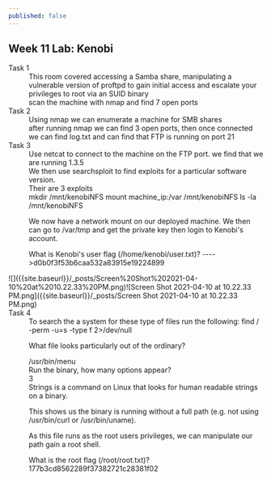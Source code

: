 ```yaml
---
published: false
---
```

## Week 11 Lab: Kenobi

<dl>
  <dt>Task 1</dt>
  <dd>This room covered accessing a Samba share, manipulating a vulnerable version of proftpd to gain initial access and escalate your privileges to root via an SUID binary</dd>
  <dd> scan the machine with nmap and find 7 open ports </dd>
  <dt>Task 2</dt>
  <dd>Using nmap we can enumerate a machine for SMB shares</dd>
  <dd> after running nmap we can find 3 open ports, then once connected we can find log.txt and can find that FTP is running on port 21</dd>
  <dt>Task 3</dt>
  <dd> Use netcat to connect to the machine on the FTP port. we find that we are running 1.3.5</dd>
 
  <dd>We then use searchsploit to find exploits for a particular software version.</dd>
  <dd>Their are 3 exploits </dd>
 
  <dd>mkdir /mnt/kenobiNFS mount machine_ip:/var /mnt/kenobiNFS ls -la /mnt/kenobiNFS

We now have a network mount on our deployed machine. We then can go to /var/tmp and get the private key then login to Kenobi's account.

What is Kenobi's user flag (/home/kenobi/user.txt)? ---->d0b0f3f53b6caa532a83915e19224899
    



</dd>
  ![]({{site.baseurl}}/_posts/Screen%20Shot%202021-04-10%20at%2010.22.33%20PM.png)![Screen Shot 2021-04-10 at 10.22.33 PM.png]({{site.baseurl}}/_posts/Screen Shot 2021-04-10 at 10.22.33 PM.png)
  <dt>Task 4</dt>
  <dd>To search the a system for these type of files run the following: find / -perm -u=s -type f 2>/dev/null

What file looks particularly out of the ordinary?</dd>
 
  <dd>/usr/bin/menu</dd>
 
  <dd>Run the binary, how many options appear?</dd>

  <dd>3</dd>
 
  <dd>Strings is a command on Linux that looks for human readable strings on a binary.



This shows us the binary is running without a full path (e.g. not using /usr/bin/curl or /usr/bin/uname).

As this file runs as the root users privileges, we can manipulate our path gain a root shell.</dd>

  <dd>What is the root flag (/root/root.txt)?</dd>
  
  <dd> 177b3cd8562289f37382721c28381f02</dd>
  
 
 
</dl>
